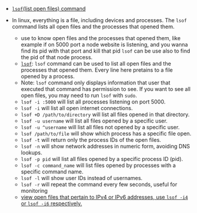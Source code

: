 - [`lsof`(list open files) command](https://youtu.be/n9nZ1ellaV0?si=Q6mcBLNor5BPIqrQ&t=47)
- In linux, everything is a file, including devices and processes. The `lsof` command lists all open files and the processes that opened them.

    - use to know open files and the processes that opened them, like example if on 5000 port a node website is listening, and you wanna find its pid with that port
and kill that pid `lsof` can be use also to find the pid of that node process.
    - [`lsof`](https://youtu.be/n9nZ1ellaV0?si=CdXtvvTrxuQceanb&t=317): `lsof` command can be used to list all open files and the processes that opened them. Every line here pretains to a file opened by a process.
    - Note: `lsof` command only displays information that user that executed that command has permission to see. If you want to see all open files, you may need to run `lsof` with `sudo`. 
    - `lsof -i :5000` will list all processes listening on port 5000.
    - `lsof -i` will list all open internet connections.
    - `lsof +D /path/to/directory` will list all files opened in that directory.
    - `lsof -u username` will list all files opened by a specific user.
    - `lsof -u ^username` will list all files not opened by a specific user.
    - `lsof /path/to/file` will show which process has a specific file open.
    - `lsof -t` will return only the process IDs of the open files.
    - `lsof -n` will show network addresses in numeric form, avoiding DNS lookups.
    - `lsof -p pid` will list all files opened by a specific process ID (pid).
    - `lsof -c command_name` will list files opened by processes with a specific command name.
    - `lsof -l` will show user IDs instead of usernames.
    - `lsof -r` will repeat the command every few seconds, useful for monitoring
   - [view open files that pertain to IPv4 or IPv6 addresses, use `lsof -i4` or `lsof -i6` respectively.](https://youtu.be/n9nZ1ellaV0?si=kNtRitWZ7wlEu4Zn&t=1277)